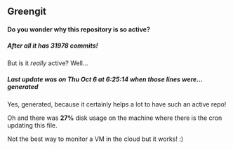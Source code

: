 ## Greengit

#### Do you wonder why this repository is so active?

##### After all it has 31978 commits!

But is it *really* active? Well...

##### Last update was on Thu Oct 6 at 6:25:14 when those lines were... generated

Yes, generated, because it certainly helps a lot to have such an active repo!

Oh and there was **27%** disk usage on the machine
where there is the cron updating this file.

Not the best way to monitor a VM in the cloud but it works! :)
